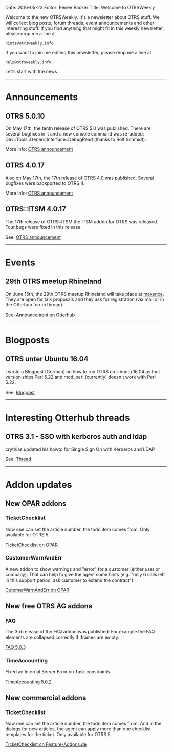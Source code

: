 Date: 2016-05-23
Editor: Renée Bäcker
Title: Welcome to OTRSWeekly


Welcome to the new OTRSWeekly. It's a newsletter about OTRS stuff. We will collect blog posts,
forum threads, event announcements and other interesting stuff. If you find anything that
might fit in this weekly newsletter, please drop me a line at 

`hints@otrsweekly.info`

If you want to join me editing this newsletter, please drop me a line at

`help@otrsweekly.info`

Let's start with the news

<hr>

# Announcements

## OTRS 5.0.10

On May 17th, the tenth release of OTRS 5.0 was published. There are several bugfixes in it and a new console command was re-added:  Dev::Tools::GenericInterface::DebugRead (thanks to Rolf Schmidt).

More info: [OTRS announcement](https://www.otrs.com/release-notes-otrs-5-patch-level-10/)

## OTRS 4.0.17

Also on May 17th, the 17th release of OTRS 4.0 was published. Several bugfixes were backported to OTRS 4.

More info: [OTRS announcement](https://www.otrs.com/release-notes-otrs-4-patch-level-17/)

## OTRS::ITSM 4.0.17

The 17th release of OTRS::ITSM the ITSM addon for OTRS was released. Four bugs were fixed in this release.

See: [OTRS announcement](https://www.otrs.com/release-notes-otrsitsm-module-4-patch-level-17/)

<hr>

# Events

## 29th OTRS meetup Rhineland

On June 15th, the 29th OTRS meetup Rhineland will take place at [maxence](http://maxence.de/). They are open for talk proposals and they ask
for registration (via mail or in the Otterhub forum thread).

See: [Announcement on Otterhub](http://forums.otterhub.org/viewtopic.php?f=34&t=32211)

<hr>

# Blogposts

## OTRS unter Ubuntu 16.04

I wrote a Blogpost (German) on how to run OTRS on Ubuntu 16.04 as that version ships Perl 5.22 and mod_perl (currently) doesn't work with Perl 5.22.

See: [Blogpost](http://blog.feature-addons.de/2016-05-15-otrs-apache-mod-perl-perl-5-22)

<hr>

# Interesting Otterhub threads

## OTRS 3.1 - SSO with kerberos auth and ldap

crythias updated his howto for Single Sign On with Kerberos and LDAP

See: [Thread](http://forums.otterhub.org/viewtopic.php?f=62&t=15422)

<hr>

# Addon updates

## New OPAR addons

### TicketChecklist

Now one can set the article number, the todo item comes from. Only available for OTRS 5.

[TicketChecklist on OPAR](http://opar.perl-services.de/dist/TicketChecklist)

### CustomerWarnAndErr

A new addon to show warnings and "error" for a customer (either user or company). That can
help to give the agent some hints (e.g. "only 6 calls left in this support period, ask customer to extend the contract").

[CutomerWarnAndErr on OPAR](http://opar.perl-services.de/dist/CustomerWarnAndErr)

## New free OTRS AG addons

### FAQ

The 3rd release of the FAQ addon was published: For example the FAQ elements are collapsed correctly if iframes are empty.

[FAQ 5.0.3](https://www.otrs.com/release-notes-otrs-faq-5-patch-level-3/?lang=de)

### TimeAccounting

Fixed an Internal Server Error on Task constraints.

[TimeAccounting 5.0.2](https://www.otrs.com/release-notes-otrs-timeaccounting-5-patch-level-2/?lang=de)

## New commercial addons

### TicketChecklist

Now one can set the article number, the todo item comes from. And in the dialogs for new
articles, the agent can apply more than one checklist templates for the ticket.
Only available for OTRS 5.

[TicketChecklist on Feature-Addons.de](http://feature-addons.de/otrs/Ticket/TicketChecklist)
